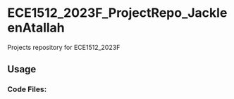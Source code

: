 # ECE1512_2023F_ProjectRepo_JackleenAtallah
Projects repository for ECE1512_2023F

## Usage
### Code Files:
